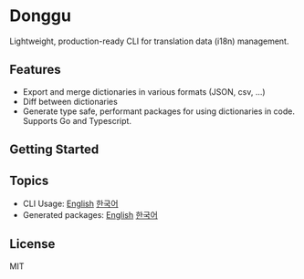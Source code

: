 # Donggu
Lightweight, production-ready CLI for translation data (i18n) management.

## Features
- Export and merge dictionaries in various formats (JSON, csv, ...)
- Diff between dictionaries
- Generate type safe, performant packages for using dictionaries in code. Supports Go and Typescript.

## Getting Started


## Topics
- CLI Usage: [English](#) [한국어](#)
- Generated packages: [English](#) [한국어](#)

## License
MIT